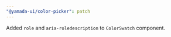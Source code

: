 ```yaml
---
"@yamada-ui/color-picker": patch
---
```


Added `role` and `aria-roledescription` to `ColorSwatch` component.
